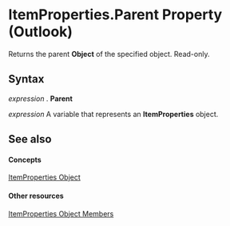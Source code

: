 
# ItemProperties.Parent Property (Outlook)

Returns the parent  **Object** of the specified object. Read-only.


## Syntax

 _expression_ . **Parent**

 _expression_ A variable that represents an **ItemProperties** object.


## See also


#### Concepts


[ItemProperties Object](34a110ed-6617-72da-1e98-a9773c705b40.md)
#### Other resources


[ItemProperties Object Members](9c18dfa4-b0df-0a01-cac8-cb4ef7a4f2b5.md)
